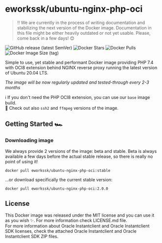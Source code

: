 # eworkssk/ubuntu-nginx-php-oci

> :bangbang: We are currently in the process of writing documentation and stabilizing the next version of the Docker image. Documentation in this file might be either heavily outdated or not yet usable. Please, come back in a few days! :blush:

![GitHub release (latest SemVer)](https://img.shields.io/github/v/release/eworkssk/ubuntu-nginx-php-oci?label=Current%20release&sort=semver&style=for-the-badge)
![Docker Stars](https://img.shields.io/docker/stars/eworkssk/ubuntu-nginx-php-oci?style=for-the-badge)
![Docker Pulls](https://img.shields.io/docker/pulls/eworkssk/ubuntu-nginx-php-oci?style=for-the-badge)
![Docker Image Size (tag)](https://img.shields.io/docker/image-size/eworkssk/ubuntu-nginx-php-oci/latest?style=for-the-badge)

Simple to use, yet stable and performant Docker image providing PHP 7.4 with OCI8 extension behind NGINX reverse proxy running the latest version of Ubuntu 20.04 LTS.

*The image will be now regularly updated and tested-through every 2-3 months*

:information_source: If you don't need the PHP OCI8 extension, you can use our `base` image build. \
:mag_right: Check out also `ssh2` and `ffmpeg` versions of the image.

## Getting Started :racing_car:
### Downloading image
We always provide 2 versions of the image: beta and stable. Beta is always available a few days before the actual stable release, so there is really no point of using it!
```
docker pull eworkssk/ubuntu-nginx-php-oci:stable
```
...or download specifically the current stable version:
```
docker pull eworkssk/ubuntu-nginx-php-oci:2.0.0
```

## License 
This Docker image was released under the MIT license and you can use it as you wish :sparkles:. For more information check LICENSE.md file. \
For more information about Oracle Instantclient and Oracle Instantclient SDK licenses, check the attached Oracle Instantclient and Oracle Instantclient SDK ZIP files.